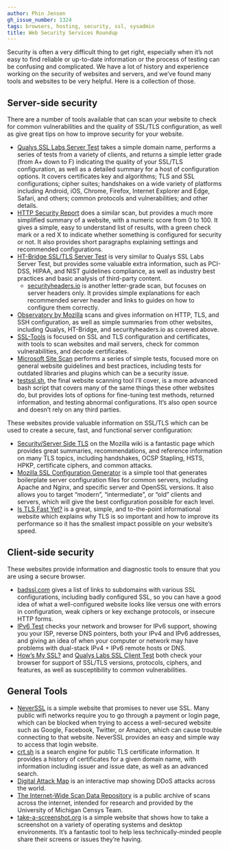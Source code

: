 ```yaml
---
author: Phin Jensen
gh_issue_number: 1324
tags: browsers, hosting, security, ssl, sysadmin
title: Web Security Services Roundup
---
```




Security is often a very difficult thing to get right, especially when it’s not easy to find reliable or up-to-date information or the process of testing can be confusing and complicated. We have a lot of history and experience working on the security of websites and servers, and we’ve found many tools and websites to be very helpful. Here is a collection of those.

## Server-side security

There are a number of tools available that can scan your website to check for common vulnerabilities and the quality of SSL/TLS configuration, as well as give great tips on how to improve security for your website.

- [Qualys SSL Labs Server Test](https://www.ssllabs.com/ssltest/) takes a simple domain name, performs a series of tests from a variety of clients, and returns a simple letter grade (from A+ down to F) indicating the quality of your SSL/TLS configuration, as well as a detailed summary for a host of configuration options. It covers certificates key and algorithms; TLS and SSL configurations; cipher suites; handshakes on a wide variety of platforms including Android, iOS, Chrome, Firefox, Internet Explorer and Edge, Safari, and others; common protocols and vulnerabilities; and other details.
- [HTTP Security Report](https://httpsecurityreport.com/) does a similar scan, but provides a much more simplified summary of a website, with a numeric score from 0 to 100. It gives a simple, easy to understand list of results, with a green check mark or a red X to indicate whether something is configured for security or not. It also provides short paragraphs explaining settings and recommended configurations.
- [HT-Bridge SSL/TLS Server Test](https://www.htbridge.com/ssl/) is very similar to Qualys SSL Labs Server Test, but provides some valuable extra information, such as PCI-DSS, HIPAA, and NIST guidelines compliance, as well as industry best practices and basic analysis of third-party content.
    - [securityheaders.io](https://securityheaders.io/) is another letter-grade scan, but focuses on server headers only. It provides simple explanations for each recommended server header and links to guides on how to configure them correctly.
- [Observatory by Mozilla](https://observatory.mozilla.org/) scans and gives information on HTTP, TLS, and SSH configuration, as well as simple summaries from other websites, including Qualys, HT-Bridge, and securityheaders.io as covered above.
- [SSL-Tools](https://ssl-tools.net/) is focused on SSL and TLS configuration and certificates, with tools to scan websites and mail servers, check for common vulnerabilities, and decode certificates.
- [Microsoft Site Scan](https://dev.windows.com/en-us/microsoft-edge/tools/staticscan/) performs a series of simple tests, focused more on general website guidelines and best practices, including tests for outdated libraries and plugins which can be a security issue.
- [testssl.sh](https://testssl.sh/), the final website scanning tool I’ll cover, is a more advanced bash script that covers many of the same things these other websites do, but provides lots of options for fine-tuning test methods, returned information, and testing abnormal configurations. It’s also open source and doesn’t rely on any third parties.

These websites provide valuable information on SSL/TLS which can be used to create a secure, fast, and functional server configuration:

- [Security/Server Side TLS](https://wiki.mozilla.org/Security/Server_Side_TLS) on the Mozilla wiki is a fantastic page which provides great summaries, recommendations, and reference information on many TLS topics, including handshakes, OCSP Stapling, HSTS, HPKP, certificate ciphers, and common attacks.
- [Mozilla SSL Configuration Generator](https://mozilla.github.io/server-side-tls/ssl-config-generator/) is a simple tool that generates boilerplate server configuration files for common servers, including Apache and Nginx, and specific server and OpenSSL versions. It also allows you to target “modern”, “intermediate”, or “old” clients and servers, which will give the best configuration possible for each level.
- [Is TLS Fast Yet?](https://istlsfastyet.com/) is a great, simple, and to-the-point informational website which explains why TLS is so important and how to improve its performance so it has the smallest impact possible on your website’s speed.

## Client-side security

These websites provide information and diagnostic tools to ensure that you are using a secure browser.

- [badssl.com](https://badssl.com/) gives a list of links to subdomains with various SSL configurations, including badly configured SSL, so you can have a good idea of what a well-configured website looks like versus one with errors in configuration, weak ciphers or key exchange protocols, or insecure HTTP forms.
- [IPv6 Test](http://ipv6-test.com/) checks your network and browser for IPv6 support, showing you your ISP, reverse DNS pointers, both your IPv4 and IPv6 addresses, and giving an idea of when your computer or network may have problems with dual-stack IPv4 + IPv6 remote hosts or DNS.
- [How’s My SSL?](https://www.howsmyssl.com/) and [Qualys Labs SSL Client Test](https://www.ssllabs.com/ssltest/viewMyClient.html) both check your browser for support of SSL/TLS versions, protocols, ciphers, and features, as well as susceptibility to common vulnerabilities.

## General Tools

- [NeverSSL](http://neverssl.com/) is a simple website that promises to never use SSL. Many public wifi networks require you to go through a payment or login page, which can be blocked when trying to access a well-secured website such as Google, Facebook, Twitter, or Amazon, which can cause trouble connecting to that website. NeverSSL provides an easy and simple way to access that login website.
- [crt.sh](https://crt.sh/) is a search engine for public TLS certificate information. It provides a history of certificates for a given domain name, with information including issuer and issue date, as well as an advanced search.
- [Digital Attack Map](http://www.digitalattackmap.com/) is an interactive map showing DDoS attacks across the world.
- [The Internet-Wide Scan Data Repository](https://scans.io/) is a public archive of scans across the internet, intended for research and provided by the University of Michigan Censys Team.
- [take-a-screenshot.org](https://www.take-a-screenshot.org/) is a simple website that shows how to take a screenshot on a variety of operating systems and desktop environments. It’s a fantastic tool to help less technically-minded people share their screens or issues they’re having.


